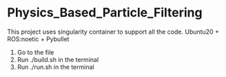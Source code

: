 # Physics_Based_Particle_Filtering 
This project uses singularity container to support all the code.
Ubuntu20 + ROS:noetic + Pybullet
  1. Go to the file
  2. Run ./build.sh in the terminal
  3. Run ./run.sh in the terminal
